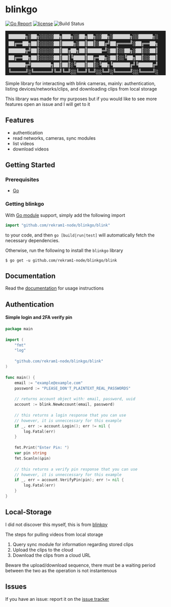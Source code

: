 # blinkgo

[![Go Report](https://goreportcard.com/badge/github.com/rekram1-node/blinkgo)](https://goreportcard.com/report/github.com/rekram1-node/blinkgo) [![license](http://img.shields.io/badge/license-MIT-red.svg?style=flat)](https://raw.githubusercontent.com/rekram1-node/blinkgo/main/LICENSE) ![Build Status](https://github.com/rekram1-node/blinkgo/actions/workflows/main.yml/badge.svg)

![blinkgo](docs/assets/blinkgo-logo.png)

Simple library for interacting with blink cameras, mainly: authentication, listing devices/networks/clips, and downloading clips from local storage

This library was made for my purposes but if you would like to see more features open an issue and I will get to it

## Features

* authentication
* read networks, cameras, sync modules
* list videos
* download videos

## Getting Started

### Prerequisites
- [Go](https://go.dev/)

### Getting blinkgo

With [Go module](https://github.com/golang/go/wiki/Modules) support, simply add the following import

```go
import "github.com/rekram1-node/blinkgo/blink"
```

to your code, and then `go [build|run|test]` will automatically fetch the necessary dependencies.

Otherwise, run the following to install the `blinkgo` library

```shell
$ go get -u github.com/rekram1-node/blinkgo/blink
```

## Documentation

Read the [documentation](https:/github.com/rekram1-node/blinkgo/docs/docs.md) for usage instructions


## Authentication

#### Simple login and 2FA verify pin
```go
package main

import (
	"fmt"
	"log"

	"github.com/rekram1-node/blinkgo/blink"
)

func main() {
	email := "example@example.com"
	password := "PLEASE_DON'T_PLAINTEXT_REAL_PASSWORDS"

    // returns account object with: email, password, uuid
	account := blink.NewAccount(email, password)

	// this returns a login response that you can use
	// however, it is unneccessary for this example
	if _, err := account.Login(); err != nil {
		log.Fatal(err)
	}

	fmt.Print("Enter Pin: ")
	var pin string
	fmt.Scanln(&pin)

	// this returns a verify pin response that you can use
	// however, it is unneccessary for this example
	if _, err = account.VerifyPin(pin); err != nil {
		log.Fatal(err)
	}
}
```

## Local-Storage

I did not discover this myself, this is from [blinkpy](https://github.com/fronzbot/blinkpy)

The steps for pulling videos from local storage

1. Query sync module for information regarding stored clips
2. Upload the clips to the cloud
3. Download the clips from a cloud URL

Beware the upload/download sequence, there must be a waiting period between the two as the operation is not instantenous

## Issues

If you have an issue: report it on the [issue tracker](https://github.com/rekram1-node/blinkgo/issues)
